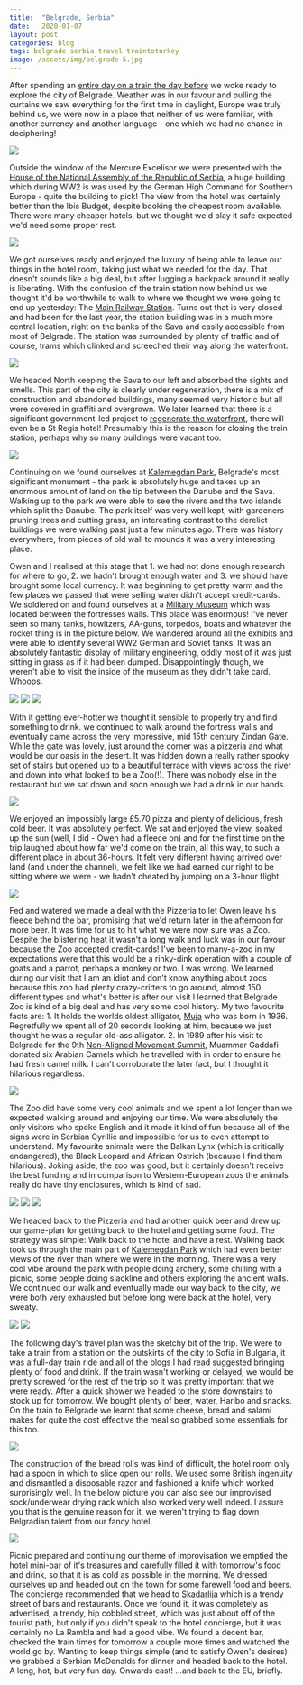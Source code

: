 ```yaml
---
title:  "Belgrade, Serbia"
date:   2020-01-07
layout: post
categories: blog
tags: belgrade serbia travel traintoturkey
image: /assets/img/belgrade-5.jpg
---
```


After spending an [entire day on a train the day before](/blog/train-to-turkey-zagreb-to-belgrade) we woke ready to explore the city of Belgrade. Weather was in our favour and pulling the curtains we saw everything for the first time in daylight, Europe was truly behind us, we were now in a place that neither of us were familiar, with another currency and another language - one which we had no chance in deciphering!

![][photo-1]

Outside the window of the Mercure Excelisor we were presented with the [House of the National Assembly of the Republic of Serbia](https://en.wikipedia.org/wiki/House_of_the_National_Assembly_of_the_Republic_of_Serbia), a huge building which during WW2 is was used by the German High Command for Southern Europe - quite the building to pick! The view from the hotel was certainly better than the Ibis Budget, despite booking the cheapest room available. There were many cheaper hotels, but we thought we'd play it safe expected we'd need some proper rest.

![][photo-2]

We got ourselves ready and enjoyed the luxury of being able to leave our things in the hotel room, taking just what we needed for the day. That doesn't sounds like a big deal, but after lugging a backpack around it really is liberating. With the confusion of the train station now behind us we thought it'd be worthwhile to walk to where we thought we were going to end up yesterday: The [Main Railway Station](https://en.wikipedia.org/wiki/Belgrade_Main_railway_station). Turns out that is very closed and had been for the last year, the station building was in a much more central location, right on the banks of the Sava and easily accessible from most of Belgrade. The station was surrounded by plenty of traffic and of course, trams which clinked and screeched their way along the waterfront.

![][photo-3]

We headed North keeping the Sava to our left and absorbed the sights and smells. This part of the city is clearly under regeneration, there is a mix of construction and abandoned buildings, many seemed very historic but all were covered in graffiti and overgrown. We later learned that there is a significant government-led project to [regenerate the waterfront](https://en.wikipedia.org/wiki/Belgrade_Waterfront), there will even be a St Regis hotel! Presumably this is the reason for closing the train station, perhaps why so many buildings were vacant too.

![][photo-4]

Continuing on we found ourselves at [Kalemegdan Park](https://en.wikipedia.org/wiki/Kalemegdan_Park), Belgrade's most significant monument - the park is absolutely huge and takes up an enormous amount of land on the tip between the Danube and the Sava. Walking up to the park we were able to see the rivers and the two islands which split the Danube. The park itself was very well kept, with gardeners pruning trees and cutting grass, an interesting contrast to the derelict buildings we were walking past just a few minutes ago. There was history everywhere, from pieces of old wall to mounds it was a very interesting place.

Owen and I realised at this stage that 1. we had not done enough research for where to go, 2. we hadn't brought enough water and 3. we should have brought some local currency. It was beginning to get pretty warm and the few places we passed that were selling water didn't accept credit-cards. We soldiered on and found ourselves at a [Military Museum](https://en.wikipedia.org/wiki/Military_Museum,_Belgrade) which was located between the fortresses walls. This place was enormous! I've never seen so many tanks, howitzers, AA-guns, torpedos, boats and whatever the rocket thing is in the picture below. We wandered around all the exhibits and were able to identify several WW2 German and Soviet tanks. It was an absolutely fantastic display of military engineering, oddly most of it was just sitting in grass as if it had been dumped. Disappointingly though, we weren't able to visit the inside of the museum as they didn't take card. Whoops.

![][photo-7]
![][photo-9]
![][photo-10]

With it getting ever-hotter we thought it sensible to properly try and find something to drink. we continued to walk around the fortress walls and eventually came across the very impressive, mid 15th century Zindan Gate. While the gate was lovely, just around the corner was a pizzeria and what would be our oasis in the desert. It was hidden down a really rather spooky set of stairs but opened up to a beautiful terrace with views across the river and down into what looked to be a Zoo(!). There was nobody else in the restaurant but we sat down and soon enough we had a drink in our hands.

![][photo-11]

We enjoyed an impossibly large £5.70 pizza and plenty of delicious, fresh cold beer. It was absolutely perfect. We sat and enjoyed the view, soaked up the sun (well, I did - Owen had a fleece on) and for the first time on the trip laughed about how far we'd come on the train, all this way, to such a different place in about 36-hours. It felt very different having arrived over land (and under the channel), we felt like we had earned our right to be sitting where we were - we hadn't cheated by jumping on a 3-hour flight.

![][photo-16]

Fed and watered we made a deal with the Pizzeria to let Owen leave his fleece behind the bar, promising that we'd return later in the afternoon for more beer. It was time for us to hit what we were now sure was a Zoo. Despite the blistering heat it wasn't a long walk and luck was in our favour because the Zoo accepted credit-cards! I've been to many-a-zoo in my expectations were that this would be a rinky-dink operation with a couple of goats and a parrot, perhaps a monkey or two. I was wrong. We learned during our visit that I am an idiot and don't know anything about zoos because this zoo had plenty crazy-critters to go around, almost 150 different types and what's better is after our visit I learned that Belgrade Zoo is kind of a big deal and has very some cool history. My two favourite facts are: 1. It holds the worlds oldest alligator, [Muja](https://en.wikipedia.org/wiki/Muja_(alligator)) who was born in 1936. Regretfully we spent all of 20 seconds looking at him, because we just thought he was a regular old-ass alligator. 2. In 1989 after his visit to Belgrade for the 9th [Non-Aligned Movement Summit](https://en.wikipedia.org/wiki/Non-Aligned_Movement), Muammar Gaddafi donated six Arabian Camels which he travelled with in order to ensure he had fresh camel milk. I can't corroborate the later fact, but I thought it hilarious regardless.  

![][photo-14]

The Zoo did have some very cool animals and we spent a lot longer than we expected walking around and enjoying our time. We were absolutely the only visitors who spoke English and it made it kind of fun because all of the signs were in Serbian Cyrillic and impossible for us to even attempt to understand. My favourite animals were the Balkan Lynx (which is critically endangered), the Black Leopard and African Ostrich (because I find them hilarious). Joking aside, the zoo was good, but it certainly doesn't receive the best funding and in comparison to Western-European zoos the animals really do have tiny enclosures, which is kind of sad.

![][photo-12]
![][photo-13]
![][photo-15]

We headed back to the Pizzeria and had another quick beer and drew up our game-plan for getting back to the hotel and getting some food. The strategy was simple: Walk back to the hotel and have a rest. Walking back took us through the main part of [Kalemegdan Park](https://en.wikipedia.org/wiki/Kalemegdan_Park) which had even better views of the river than where we were in the morning. There was a very cool vibe around the park with people doing archery, some chilling with a picnic, some people doing slackline and others exploring the ancient walls. We continued our walk and eventually made our way back to the city, we were both very exhausted but before long were back at the hotel, very sweaty.

![][photo-17]
![][photo-18]

The following day's travel plan was the sketchy bit of the trip. We were to take a train from a station on the outskirts of the city to Sofia in Bulgaria, it was a full-day train ride and all of the blogs I had read suggested bringing plenty of food and drink. If the train wasn't working or delayed, we would be pretty screwed for the rest of the trip so it was pretty important that we were ready. After a quick shower we headed to the store downstairs to stock up for tomorrow. We bought plenty of beer, water, Haribo and snacks. On the train to Belgrade we learnt that some cheese, bread and salami makes for quite the cost effective the meal so grabbed some essentials for this too.

![][photo-20]

The construction of the bread rolls was kind of difficult, the hotel room only had a spoon in which to slice open our rolls. We used some British ingenuity and dismantled a disposable razor and fashioned a knife which worked surprisingly well. In the below picture you can also see our improvised sock/underwear drying rack which also worked very well indeed. I assure you that is the genuine reason for it, we weren't trying to flag down Belgradian talent from our fancy hotel.

![][photo-19]

Picnic prepared and continuing our theme of improvisation we emptied the hotel mini-bar of it's treasures and carefully filled it with tomorrow's food and drink, so that it is as cold as possible in the morning. We dressed ourselves up and headed out on the town for some farewell food and beers. The concierge recommended that we head to [Skadarlija](https://en.wikipedia.org/wiki/Skadarlija) which is a trendy street of bars and restaurants. Once we found it, it was completely as advertised, a trendy, hip cobbled street, which was just about off of the tourist path, but only if you didn't speak to the hotel concierge, but it was certainly no La Rambla and had a good vibe. We found a decent bar, checked the train times for tomorrow a couple more times and watched the world go by. Wanting to keep things simple (and to satisfy Owen's desires) we grabbed a Serbian McDonalds for dinner and headed back to the hotel. A long, hot, but very fun day. Onwards east! ...and back to the EU, briefly.

[photo-1]: /assets/img/belgrade-1.jpg
[photo-2]: /assets/img/belgrade-2.jpg
[photo-3]: /assets/img/belgrade-3.jpg
[photo-4]: /assets/img/belgrade-4.jpg
[photo-5]: /assets/img/belgrade-5.jpg
[photo-6]: /assets/img/belgrade-6.jpg
[photo-7]: /assets/img/belgrade-7.jpg
[photo-8]: /assets/img/belgrade-8.jpg
[photo-9]: /assets/img/belgrade-9.jpg
[photo-10]: /assets/img/belgrade-10.jpg
[photo-11]: /assets/img/belgrade-11.jpg
[photo-12]: /assets/img/belgrade-12.jpg
[photo-13]: /assets/img/belgrade-13.jpg
[photo-14]: /assets/img/belgrade-14.jpg
[photo-15]: /assets/img/belgrade-15.jpg
[photo-16]: /assets/img/belgrade-16.jpg
[photo-17]: /assets/img/belgrade-17.jpg
[photo-18]: /assets/img/belgrade-18.jpg
[photo-19]: /assets/img/belgrade-19.jpg
[photo-20]: /assets/img/belgrade-20.jpg
